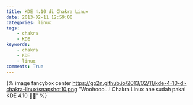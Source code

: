 ```yaml
---
title: KDE 4.10 di Chakra Linux
date: 2013-02-11 12:59:00
categories: linux
tags:
    - chakra
    - KDE
keywords:
    - chakra
    - KDE
    - linux
comments: True
---
```


{% image fancybox center https://go2n.github.io/2013/02/11/kde-4-10-di-chakra-linux/snapshot10.png "Woohooo…! Chakra Linux ane sudah pakai KDE 4.10 🤘🏼" %}

